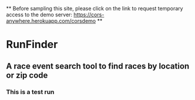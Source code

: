 ** Before sampling this site, please click on the link to request temporary access to the demo server: https://cors-anywhere.herokuapp.com/corsdemo **


# RunFinder

## A race event search tool to find races by location or zip code

### This is a test run
